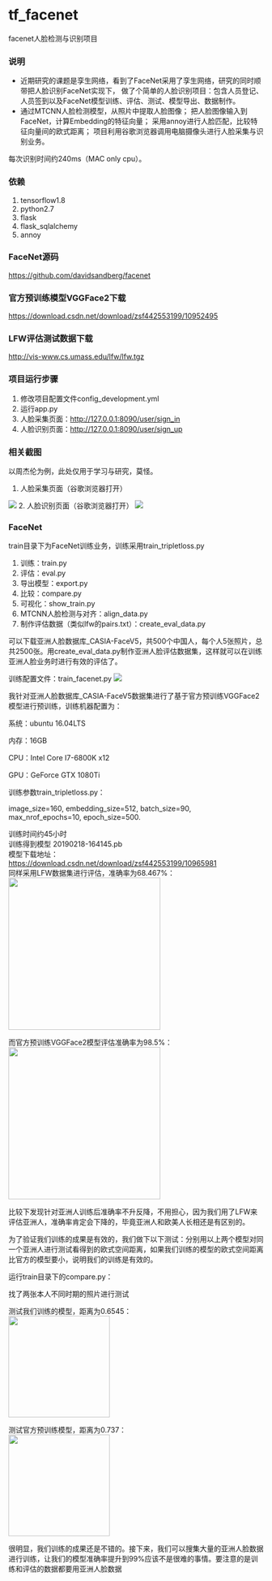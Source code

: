 # tf_facenet
facenet人脸检测与识别项目


### 说明
* 近期研究的课题是孪生网络，看到了FaceNet采用了孪生网络，研究的同时顺带把人脸识别FaceNet实现下，
做了个简单的人脸识别项目：包含人员登记、人员签到以及FaceNet模型训练、评估、测试、模型导出、数据制作。
* 通过MTCNN人脸检测模型，从照片中提取人脸图像；
把人脸图像输入到FaceNet，计算Embedding的特征向量；
采用annoy进行人脸匹配，比较特征向量间的欧式距离；
项目利用谷歌浏览器调用电脑摄像头进行人脸采集与识别业务。

每次识别时间约240ms（MAC only cpu）。

### 依赖
1. tensorflow1.8
2. python2.7
3. flask
4. flask_sqlalchemy
5. annoy

### FaceNet源码
https://github.com/davidsandberg/facenet

### 官方预训练模型VGGFace2下载
https://download.csdn.net/download/zsf442553199/10952495

### LFW评估测试数据下载
http://vis-www.cs.umass.edu/lfw/lfw.tgz

### 项目运行步骤
1. 修改项目配置文件config_development.yml
2. 运行app.py
3. 人脸采集页面：http://127.0.0.1:8090/user/sign_in
4. 人脸识别页面：http://127.0.0.1:8090/user/sign_up

### 相关截图
以周杰伦为例，此处仅用于学习与研究，莫怪。
1. 人脸采集页面（谷歌浏览器打开）
<img src="https://github.com/MrZhousf/tf_facenet/blob/master/pic/1.png?raw=true"/>
2. 人脸识别页面（谷歌浏览器打开）
<img src="https://github.com/MrZhousf/tf_facenet/blob/master/pic/2.png?raw=true" />

### FaceNet
train目录下为FaceNet训练业务，训练采用train_tripletloss.py
1. 训练：train.py
2. 评估：eval.py
3. 导出模型：export.py
4. 比较：compare.py
5. 可视化：show_train.py
6. MTCNN人脸检测与对齐：align_data.py
7. 制作评估数据（类似lfw的pairs.txt）：create_eval_data.py

可以下载亚洲人脸数据库_CASIA-FaceV5，共500个中国人，每个人5张照片，总共2500张。用create_eval_data.py制作亚洲人脸评估数据集，这样就可以在训练亚洲人脸业务时进行有效的评估了。

训练配置文件：train_facenet.py
<img src="https://github.com/MrZhousf/tf_facenet/blob/master/pic/3.png?raw=true"/>

我针对亚洲人脸数据库_CASIA-FaceV5数据集进行了基于官方预训练VGGFace2模型进行预训练，训练机器配置为：

系统：ubuntu 16.04LTS

内存：16GB

CPU：Intel Core I7-6800K x12

GPU：GeForce GTX 1080Ti

训练参数train_tripletloss.py：

image_size=160, embedding_size=512, batch_size=90, max_nrof_epochs=10, epoch_size=500.

训练时间约45小时<br>
训练得到模型 20190218-164145.pb<br>
模型下载地址：https://download.csdn.net/download/zsf442553199/10965981
<br>
同样采用LFW数据集进行评估，准确率为68.467%：<br>
<img src="https://github.com/MrZhousf/tf_facenet/blob/master/pic/4.jpeg?raw=true" width="300"/>

而官方预训练VGGFace2模型评估准确率为98.5%：<br>
<img src="https://github.com/MrZhousf/tf_facenet/blob/master/pic/5.jpeg?raw=true" width="300"/>

比较下发现针对亚洲人训练后准确率不升反降，不用担心，因为我们用了LFW来评估亚洲人，准确率肯定会下降的，毕竟亚洲人和欧美人长相还是有区别的。

为了验证我们训练的成果是有效的，我们做下以下测试：分别用以上两个模型对同一个亚洲人进行测试看得到的欧式空间距离，如果我们训练的模型的欧式空间距离比官方的模型要小，说明我们的训练是有效的。

运行train目录下的compare.py：

找了两张本人不同时期的照片进行测试

测试我们训练的模型，距离为0.6545：<br>
<img src="https://github.com/MrZhousf/tf_facenet/blob/master/pic/8.jpeg?raw=true" width="200"/>

测试官方预训练模型，距离为0.737：<br>
<img src="https://github.com/MrZhousf/tf_facenet/blob/master/pic/9.jpeg?raw=true" width="200"/>

很明显，我们训练的成果还是不错的。接下来，我们可以搜集大量的亚洲人脸数据进行训练，让我们的模型准确率提升到99%应该不是很难的事情。要注意的是训练和评估的数据都要用亚洲人脸数据